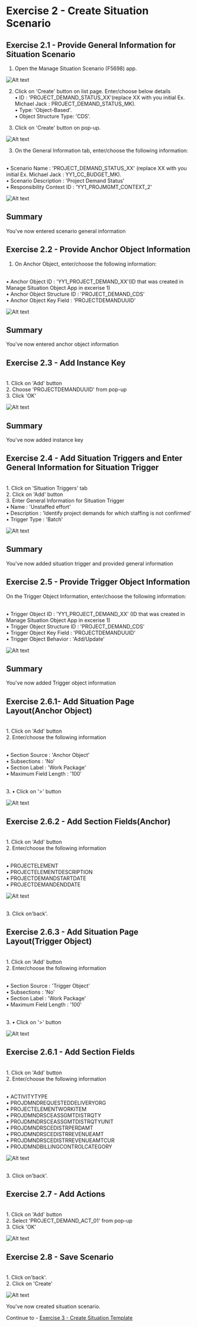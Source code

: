 # Exercise 2 - Create Situation Scenario

## Exercise 2.1 - Provide General Information for Situation Scenario

1. Open the Manage Situation Scenario (F5698) app.

![Alt text](/exercises/ex2/images/mss.png)

2. Click on 'Create' button on list page. Enter/choose below details
<br>• ID : 'PROJECT_DEMAND_STATUS_XX'(replace XX with you initial Ex. Michael Jack : PROJECT_DEMAND_STATUS_MK).
<br>• Type: 'Object-Based'.
<br>• Object Structure Type: 'CDS'.

3. Click on 'Create' button on pop-up.

![Alt text](/exercises/ex2/images/create_pop_up.png)

3.	On the General Information tab, enter/choose the following information:

<br>• Scenario Name : 'PROJECT_DEMAND_STATUS_XX'  (replace XX with you initial Ex. Michael Jack : YY1_CC_BUDGET_MK).
<br>• Scenario Description : 'Project Demand Status'
<br>• Responsibility Context ID : 'YY1_PROJMGMT_CONTEXT_2'

![Alt text](/exercises/ex2/images/mss_header.png)

## Summary
You've now entered scenario general information

## Exercise 2.2 - Provide Anchor Object Information

1. On Anchor Object, enter/choose the following information:

<br>• Anchor Object ID : 'YY1_PROJECT_DEMAND_XX'(ID that was created in Manage Situation Object App in excerise 1)
<br>• Anchor Object Structure ID : 'PROJECT_DEMAND_CDS'
<br>• Anchor Object Key Field : 'PROJECTDEMANDUUID'

![Alt text](/exercises/ex2/images/anch_obj.png)

## Summary
You've now entered anchor object information

## Exercise 2.3 - Add Instance Key

<br>1. Click on 'Add' button
<br>2. Choose 'PROJECTDEMANDUUID' from pop-up
<br>3. Click 'OK'

![Alt text](/exercises/ex2/images/instance_key.png)

## Summary
You've now added instance key

## Exercise 2.4 - Add Situation Triggers and Enter General Information for Situation Trigger

<br>1. Click on 'Situation Triggers' tab
<br>2. Click on 'Add' button
<br>3. Enter General Information for Situation Trigger
<br>• Name : 'Unstaffed effort'
<br>• Description : 'Identify project demands for which staffing is not confirmed'
<br>• Trigger Type : 'Batch'

![Alt text](/exercises/ex2/images/trigger_header.png)

## Summary
You've now added situation trigger and provided general information

## Exercise 2.5 - Provide Trigger Object Information

On the Trigger Object Information, enter/choose the following information:

<br>• Trigger Object ID : 'YY1_PROJECT_DEMAND_XX' (ID that was created in Manage Situation Object App in excerise 1)
<br>• Trigger Object Structure ID : 'PROJECT_DEMAND_CDS'
<br>• Trigger Object Key Field : 'PROJECTDEMANDUUID'
<br>• Trigger Object Behavior : 'Add/Update'

![Alt text](/exercises/ex2/images/trigg_obj_detaails.png)

## Summary
You've now added Trigger object information

## Exercise 2.6.1- Add Situation Page Layout(Anchor Object)

<br>1. Click on 'Add' button
<br>2. Enter/choose the following information

<br>• Section Source : 'Anchor Object' 
<br>• Subsections : 'No'
<br>• Section Label : 'Work Package'
<br>• Maximum Field Length : '100'

<br>3. • Click on '>' button

![Alt text](/exercises/ex2/images/sit_page_layout_anch.png)


## Exercise 2.6.2 - Add Section Fields(Anchor)
<br>1. Click on 'Add' button
<br>2. Enter/choose the following information

<br>• PROJECTELEMENT
<br>• PROJECTELEMENTDESCRIPTION
<br>• PROJECTDEMANDSTARTDATE
<br>• PROJECTDEMANDENDDATE

![Alt text](/exercises/ex2/images/sec_fields_anch.png)

<br>3. Click on'back'.

## Exercise 2.6.3 - Add Situation Page Layout(Trigger Object)

<br>1. Click on 'Add' button
<br>2. Enter/choose the following information

<br>• Section Source : 'Trigger Object' 
<br>• Subsections : 'No'
<br>• Section Label : 'Work Package'
<br>• Maximum Field Length : '100'

<br>3. • Click on '>' button

![Alt text](/exercises/ex2/images/sit_page_layout_trig.png)


## Exercise 2.6.1 - Add Section Fields
<br>1. Click on 'Add' button
<br>2. Enter/choose the following information

<br>• ACTIVITYTYPE
<br>• PROJDMNDREQUESTEDDELIVERYORG
<br>• PROJECTELEMENTWORKITEM
<br>• PROJDMNDRSCEASSGMTDISTRQTY
<br>• PROJDMNDRSCEASSGMTDISTRQTYUNIT
<br>• PROJDMNDRSCEDISTRPERDAMT
<br>• PROJDMNDRSCEDISTRREVENUEAMT
<br>• PROJDMNDRSCEDISTRREVENUEAMTCUR
<br>• PROJDMNDBILLINGCONTROLCATEGORY


![Alt text](/exercises/ex2/images/sec_fields_trig.png)

<br>3. Click on'back'.

## Exercise 2.7 - Add Actions
<br>1. Click on 'Add' button
<br>2. Select 'PROJECT_DEMAND_ACT_01' from pop-up
<br>3. Click 'OK'

![Alt text](/exercises/ex2/images/act_pop_up.png)

## Exercise 2.8 - Save Scenario
<br>1. Click on'back'.
<br>2. Click on 'Create'

![Alt text](/exercises/ex2/images/save_sce.png)

You've now created situation scenario.

Continue to - [Exercise 3 - Create Situation Template  ](../ex3/README.md)
